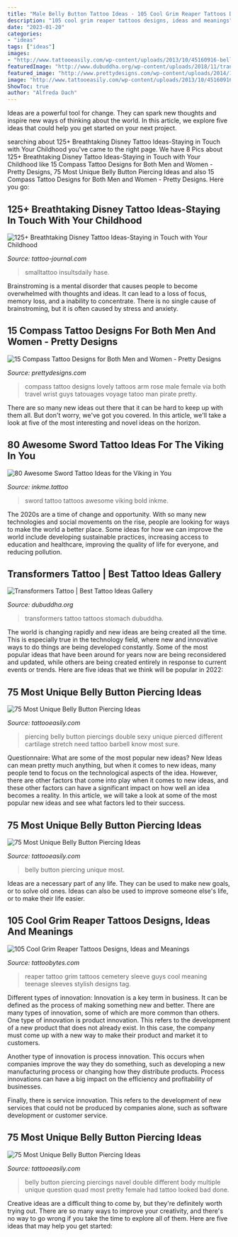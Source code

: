 ```yaml
---
title: "Male Belly Button Tattoo Ideas - 105 Cool Grim Reaper Tattoos Designs, Ideas And Meanings"
description: "105 cool grim reaper tattoos designs, ideas and meanings"
date: "2023-01-20"
categories:
- "ideas"
tags: ["ideas"]
images:
- "http://www.tattooeasily.com/wp-content/uploads/2013/10/45160916-belly-button-piercing.jpg"
featuredImage: "http://www.dubuddha.org/wp-content/uploads/2018/11/transformers-tattoo-bodysuit-03-2.jpg"
featured_image: "http://www.prettydesigns.com/wp-content/uploads/2014/10/Lovely-Compass-Tattoo-for-Men.jpg"
image: "http://www.tattooeasily.com/wp-content/uploads/2013/10/45160916-belly-button-piercing.jpg"
ShowToc: true
author: "Alfreda Dach"
---
```



Ideas are a powerful tool for change. They can spark new thoughts and inspire new ways of thinking about the world. In this article, we explore five ideas that could help you get started on your next project.

	

		
searching about 125+ Breathtaking Disney Tattoo Ideas-Staying in Touch with Your Childhood you've came to the right page. We have 8 Pics about 125+ Breathtaking Disney Tattoo Ideas-Staying in Touch with Your Childhood like 15 Compass Tattoo Designs for Both Men and Women - Pretty Designs, 75 Most Unique Belly Button Piercing Ideas and also 15 Compass Tattoo Designs for Both Men and Women - Pretty Designs. Here you go:
		
    
## 125+ Breathtaking Disney Tattoo Ideas-Staying In Touch With Your Childhood

<img loading=lazy src="https://tattoo-journal.com/wp-content/uploads/2016/09/Disney-Tattoo_-23.jpg" onerror="this.onerror=null;this.src='https://tse4.mm.bing.net/th?id=OIP.C-LvUfX-a09e2E4JjBQQ8AHaJQ&amp;pid=15.1';" alt="125+ Breathtaking Disney Tattoo Ideas-Staying in Touch with Your Childhood">

_Source: tattoo-journal.com_

>smalltattoo insultsdaily hase. 

	

Brainstroming is a mental disorder that causes people to become overwhelmed with thoughts and ideas. It can lead to a loss of focus, memory loss, and a inability to concentrate. There is no single cause of brainstroming, but it is often caused by stress and anxiety.

    
## 15 Compass Tattoo Designs For Both Men And Women - Pretty Designs

<img loading=lazy src="http://www.prettydesigns.com/wp-content/uploads/2014/10/Lovely-Compass-Tattoo-for-Men.jpg" onerror="this.onerror=null;this.src='https://tse4.mm.bing.net/th?id=OIP.nUkE82mBSB39hACUSEWakwHaLH&amp;pid=15.1';" alt="15 Compass Tattoo Designs for Both Men and Women - Pretty Designs">

_Source: prettydesigns.com_

>compass tattoo designs lovely tattoos arm rose male female via both travel wrist guys tatouages voyage tatoo man pirate pretty. 

	

There are so many new ideas out there that it can be hard to keep up with them all. But don't worry, we've got you covered. In this article, we'll take a look at five of the most interesting and novel ideas on the horizon.

    
## 80 Awesome Sword Tattoo Ideas For The Viking In You

<img loading=lazy src="https://www.inkme.tattoo/wp-content/uploads/2016/12/Awesome-sword-tattoos-ideas0791-1.jpg?x79615" onerror="this.onerror=null;this.src='https://tse1.mm.bing.net/th?id=OIP.P_JQMqPg_UhlLzafGjRg_wHaLZ&amp;pid=15.1';" alt="80 Awesome Sword Tattoo Ideas for the Viking in You">

_Source: inkme.tattoo_

>sword tattoo tattoos awesome viking bold inkme. 

	

The 2020s are a time of change and opportunity. With so many new technologies and social movements on the rise, people are looking for ways to make the world a better place. Some ideas for how we can improve the world include developing sustainable practices, increasing access to education and healthcare, improving the quality of life for everyone, and reducing pollution.

    
## Transformers Tattoo | Best Tattoo Ideas Gallery

<img loading=lazy src="http://www.dubuddha.org/wp-content/uploads/2018/11/transformers-tattoo-bodysuit-03-2.jpg" onerror="this.onerror=null;this.src='https://tse2.mm.bing.net/th?id=OIP.lxs_oQqBVWLgp18aW8nJwwHaJ4&amp;pid=15.1';" alt="Transformers Tattoo | Best Tattoo Ideas Gallery">

_Source: dubuddha.org_

>transformers tattoo tattoos stomach dubuddha. 

	

The world is changing rapidly and new ideas are being created all the time. This is especially true in the technology field, where new and innovative ways to do things are being developed constantly. Some of the most popular ideas that have been around for years now are being reconsidered and updated, while others are being created entirely in response to current events or trends. Here are five ideas that we think will be popular in 2022:

    
## 75 Most Unique Belly Button Piercing Ideas

<img loading=lazy src="http://www.tattooeasily.com/wp-content/uploads/2013/10/39160916-belly-button-piercing.jpg" onerror="this.onerror=null;this.src='https://tse1.mm.bing.net/th?id=OIP.f7NsEIjLnWgq0OqkrZfZxgHaJ4&amp;pid=15.1';" alt="75 Most Unique Belly Button Piercing Ideas">

_Source: tattooeasily.com_

>piercing belly button piercings double sexy unique pierced different cartilage stretch need tattoo barbell know most sure. 

	

Questionnaire: What are some of the most popular new ideas?
New Ideas can mean pretty much anything, but when it comes to new ideas, many people tend to focus on the technological aspects of the idea. However, there are other factors that come into play when it comes to new ideas, and these other factors can have a significant impact on how well an idea becomes a reality. In this article, we will take a look at some of the most popular new ideas and see what factors led to their success.

    
## 75 Most Unique Belly Button Piercing Ideas

<img loading=lazy src="http://www.tattooeasily.com/wp-content/uploads/2013/10/45160916-belly-button-piercing.jpg" onerror="this.onerror=null;this.src='https://tse2.mm.bing.net/th?id=OIP.luzn-MZaEbuU9Yl-uPNImQHaIY&amp;pid=15.1';" alt="75 Most Unique Belly Button Piercing Ideas">

_Source: tattooeasily.com_

>belly button piercing unique most. 

	

Ideas are a necessary part of any life. They can be used to make new goals, or to solve old ones. Ideas can also be used to improve someone else's life, or to make their life easier.

    
## 105 Cool Grim Reaper Tattoos Designs, Ideas And Meanings

<img loading=lazy src="http://www.tattoobytes.com/wp-content/uploads/2016/12/grim-reaper-tattoo-men.jpg" onerror="this.onerror=null;this.src='https://tse4.mm.bing.net/th?id=OIP.x_ky8fk4Q8Rk9upo0SG7VgHaLj&amp;pid=15.1';" alt="105 Cool Grim Reaper Tattoos Designs, Ideas and Meanings">

_Source: tattoobytes.com_

>reaper tattoo grim tattoos cemetery sleeve guys cool meaning teenage sleeves stylish designs tag. 

	

Different types of innovation:
Innovation is a key term in business. It can be defined as the process of making something new and better. There are many types of innovation, some of which are more common than others. 
One type of innovation is product innovation. This refers to the development of a new product that does not already exist. In this case, the company must come up with a new way to make their product and market it to customers. 

Another type of innovation is process innovation. This occurs when companies improve the way they do something, such as developing a new manufacturing process or changing how they distribute products. Process innovations can have a big impact on the efficiency and profitability of businesses. 

Finally, there is service innovation. This refers to the development of new services that could not be produced by companies alone, such as software development or customer service.

    
## 75 Most Unique Belly Button Piercing Ideas

<img loading=lazy src="http://www.tattooeasily.com/wp-content/uploads/2013/09/tumblr_lkqyd6ANSC1qcjll1o1_400.jpg" onerror="this.onerror=null;this.src='https://tse3.mm.bing.net/th?id=OIP.2LgMomJ-t2k3ssoz1pUGEgAAAA&amp;pid=15.1';" alt="75 Most Unique Belly Button Piercing Ideas">

_Source: tattooeasily.com_

>belly button piercing piercings navel double different body multiple unique question quad most pretty female had tattoo looked bad done. 

	

Creative ideas are a difficult thing to come by, but they're definitely worth trying out. There are so many ways to improve your creativity, and there's no way to go wrong if you take the time to explore all of them. Here are five ideas that may help you get started: 

